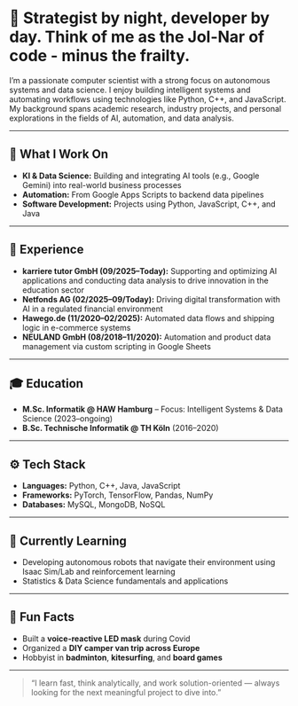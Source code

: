 # 🚀 Strategist by night, developer by day. Think of me as the Jol-Nar of code - minus the frailty.

I’m a passionate computer scientist with a strong focus on autonomous systems and data science. I enjoy building intelligent systems and automating workflows using technologies like Python, C++, and JavaScript. My background spans academic research, industry projects, and personal explorations in the fields of AI, automation, and data analysis.

---

## 🧠 What I Work On

- **KI & Data Science:** Building and integrating AI tools (e.g., Google Gemini) into real-world business processes  
- **Automation:** From Google Apps Scripts to backend data pipelines  
- **Software Development:** Projects using Python, JavaScript, C++, and Java  

---

## 💼 Experience

- **karriere tutor GmbH (09/2025–Today):** Supporting and optimizing AI applications and conducting data analysis to drive innovation in the education sector
- **Netfonds AG (02/2025–09/Today):** Driving digital transformation with AI in a regulated financial environment  
- **Hawego.de (11/2020–02/2025):** Automated data flows and shipping logic in e-commerce systems  
- **NEULAND GmbH (08/2018–11/2020):** Automation and product data management via custom scripting in Google Sheets

---

## 🎓 Education

- **M.Sc. Informatik @ HAW Hamburg** – Focus: Intelligent Systems & Data Science (2023–ongoing)  
- **B.Sc. Technische Informatik @ TH Köln** (2016–2020)

---

## ⚙️ Tech Stack

- **Languages:** Python, C++, Java, JavaScript  
- **Frameworks:** PyTorch, TensorFlow, Pandas, NumPy  
- **Databases:** MySQL, MongoDB, NoSQL

---

## 🌱 Currently Learning

- Developing autonomous robots that navigate their environment using Isaac Sim/Lab and reinforcement learning
- Statistics & Data Science fundamentals and applications

---

## 🎯 Fun Facts

- Built a **voice-reactive LED mask** during Covid
- Organized a **DIY camper van trip across Europe**  
- Hobbyist in **badminton**, **kitesurfing**, and **board games**

---

> “I learn fast, think analytically, and work solution-oriented — always looking for the next meaningful project to dive into.”
